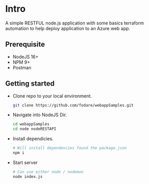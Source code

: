 # Intro

A simple RESTFUL node.js application with some basics terraform automation to help deploy application to an Azure web app.

## Prerequisite

- NodeJS 16+
- NPM 9+
- Postman

## Getting started

- Clone repo to your local environment.

    ```bash
    git clone https://github.com/fodare/webappSamples.git
    ```

- Navigate into NodeJS Dir.

    ```bash
    cd webappSamples
    cd node nodeRESTAPI
    ```

- Install dependicies.

    ```bash
    # Will install dependencies found the package.json
    npm i
    ```

- Start server

    ```bash
    # Can use either node / nodemon
    node index.js
    ```
